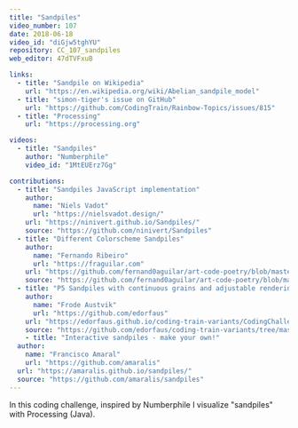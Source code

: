 ```yaml
---
title: "Sandpiles"
video_number: 107
date: 2018-06-18
video_id: "diGjw5tghYU"
repository: CC_107_sandpiles
web_editor: 47dTVFxuB

links:
  - title: "Sandpile on Wikipedia"
    url: "https://en.wikipedia.org/wiki/Abelian_sandpile_model"
  - title: "simon-tiger's issue on GitHub"
    url: "https://github.com/CodingTrain/Rainbow-Topics/issues/815"
  - title: "Processing"
    url: "https://processing.org"

videos:
  - title: "Sandpiles"
    author: "Numberphile"
    video_id: "1MtEUErz7Gg"

contributions:
  - title: "Sandpiles JavaScript implementation"
    author:
      name: "Niels Vadot"
      url: "https://nielsvadot.design/"
    url: "https://ninivert.github.io/Sandpiles/"
    source: "https://github.com/ninivert/Sandpiles"
  - title: "Different Colorscheme Sandpiles"
    author:
      name: "Fernando Ribeiro"
      url: "https://fraguilar.com"
    url: "https://github.com/fernand0aguilar/art-code-poetry/blob/master/Processing/Sandpiles/"
    source: "https://github.com/fernand0aguilar/art-code-poetry/blob/master/Processing/Sandpiles/Sandpiles.pde"
  - title: "P5 Sandpiles with continuous grains and adjustable rendering"
    author:
      name: "Frode Austvik"
      url: "https://github.com/edorfaus"
    url: "https://edorfaus.github.io/coding-train-variants/CodingChallenges/CC_107_sandpiles/P5/"
    source: "https://github.com/edorfaus/coding-train-variants/tree/master/CodingChallenges/CC_107_sandpiles/P5"
    - title: "Interactive sandpiles - make your own!"
  author:
    name: "Francisco Amaral"
    url: "https://github.com/amaralis"
  url: "https://amaralis.github.io/sandpiles/"
  source: "https://github.com/amaralis/sandpiles"
---
```


In this coding challenge, inspired by Numberphile I visualize "sandpiles" with Processing (Java). 
